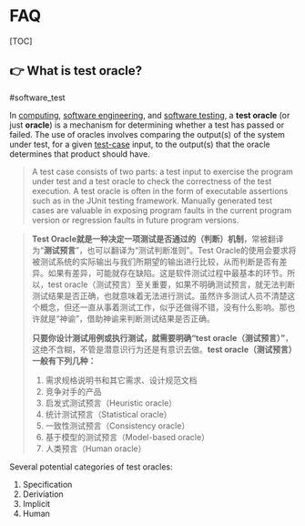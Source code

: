 # FAQ

[TOC]



## 👉 What is test oracle?
#software_test

In [computing](https://en.wikipedia.org/wiki/Computing), [software engineering](https://en.wikipedia.org/wiki/Software_engineering), and [software testing](https://en.wikipedia.org/wiki/Software_testing), a **test oracle** (or just **oracle**) is a mechanism for determining whether a test has passed or failed. The use of oracles involves comparing the output(s) of the system under test, for a given [test-case](https://en.wikipedia.org/wiki/Test_case) input, to the output(s) that the oracle determines that product should have.

> A test case consists of two parts: a test input to exercise the program under test and a test oracle to check the correctness of the test execution. A test oracle is often in the form of executable assertions such as in the JUnit testing framework. Manually generated test cases are valuable in exposing program faults in the current program version or regression faults in future program versions.

> **Test Oracle就是一种决定一项测试是否通过的（判断）机制**，常被翻译为“**测试预言**”，也可以翻译为“测试判断准则”。Test Oracle的使用会要求将被测试系统的实际输出与我们所期望的输出进行比较，从而判断是否有差异。如果有差异，可能就存在缺陷。这是软件测试过程中最基本的环节。所以，test oracle（测试预言）至关重要，如果不明确测试预言，就无法判断测试结果是否正确，也就意味着无法进行测试。虽然许多测试人员不清楚这个概念，但还一直从事着测试工作，似乎还做得不错，没有什么影响。那也许就是“神谕”，借助神谕来判断测试结果是否正确。
>
> **只要你设计测试用例或执行测试，就需要明确“test oracle（测试预言）”**，这绝不含糊，不管是潜意识行为还是有意识去做。**test oracle（测试预言）一般有下列几种：**
>
> 1. 需求规格说明书和其它需求、设计规范文档
> 2. 竞争对手的产品
> 3. 启发式测试预言（Heuristic oracle）
> 4. 统计测试预言（Statistical oracle）
> 5. 一致性测试预言（Consistency oracle）
> 6. 基于模型的测试预言（Model-based oracle）
> 7. 人类预言（Human oracle）

Several potential categories of test oracles:

1. Specification
2. Deriviation
3. Implicit 
4. Human 


[Test Oracle --- Wikipedia]: https://en.wikipedia.org/wiki/Test_oracle
[Oracle，甲骨文，不，是什么？]: https://turingtest.biz/2019/05/oracle%ef%bc%8c%e7%94%b2%e9%aa%a8%e6%96%87%ef%bc%8c%e4%b8%8d%ef%bc%8c%e6%98%af%e4%bb%80%e4%b9%88%ef%bc%9f/
[What is a test oracle and what is it used for?  ---- stackoverflow]: https://stackoverflow.com/questions/23522166/what-is-a-test-oracle-and-what-is-it-used-for
[探究：软件工程中的test oracle到底是什么意思？  --- CSDN]: http://t.csdn.cn/rmgkj
